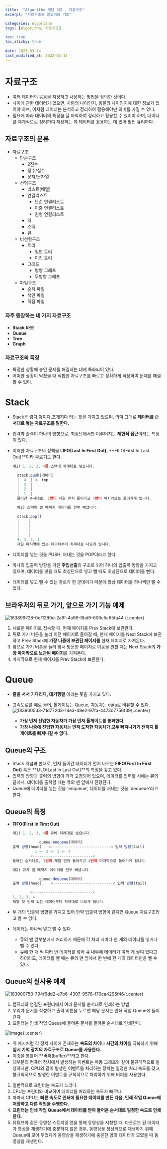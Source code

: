 ```yaml
---
title:  "Algorithm 개념 3장 - 자료구조"
excerpt: "자료구조와 알고리즘 기초"

categories: Algorithm
tags: [Algorithm, 자료구조]

toc: true
toc_sticky: true
 
date: 2023-03-14
last_modified_at: 2022-03-14
---
```

# 자료구조
- 여러 데이터의 묶음을 저장하고 사용하는 방법을 정의한 것이다.
- 나이에 관한 데이터가 있으면, 사람의 나이인지, 동물의 나이인지에 대한 정보가 있어야 하며, 이처럼 데이터는 분석하고 정리하여 활용해야만 의미를 가질 수 있다.
- 필요에 따라 데이터의 특징을 잘 파악하여 정리하고 활용할 수 있어야 하며, 데이터를 체계적으로 정리하여 저장하는 게 데이터를 활용하는 데 있어 훨씬 유리하다.

## 자료구조의 분류
- 자료구조
  - 단순구조
    - 2진수
    - 정수/실수
    - 문자/문자열
  - 선형구조
    - 리스트(배열)
    - 연결리스트
      - 단순 연결리스트
      - 이중 연결리스트
      - 원형 연결리스트
    - 덱
    - 스택
    - 큐
  - 비선형구조
    - 트리
      - 일반 트리
      - 이진 트리
    - 그래프
      - 방향 그래프
      - 무방향 그래프
  - 파일구조
    - 순차 파일
    - 색인 파일
    - 직접 파일


### 자주 등장하는 네 가지 자료구조
- **Stack**  **바보**
- **Queue**
- **Tree**
- **Graph**

### 자료구조의 특징
- 특정한 상황에 놓인 문제를 해결하는 데에 특화되어 있다.
- 어떠한 상황이 닥쳤을 때 적합한 자료구조를 빠르고 정확하게 적용하여 문제를 해결할 수 있다.

# Stack
- Stack은 쌓다,쌓이다,포개지다 라는 뜻을 가지고 있으며, 의미 그대로 **데이터를 순서대로 쌓는 자료구조를 말한다.**
- 입력과 출력이 하나의 방향으로, 최상단에서만 이루어지는 **제한적 접근**이라는 특징이 있다.
- 이러한 자료구조의 정책을 **LIFO(Last In First Out)**, **FILO(First In Last Out)**이라 부르기도 한다.
  ```js
  예1) 1, 2, 3, 4를 스택에 차례대로 넣습니다.

    stack.push(데이터)
    |  4  | <- top
    |  3  |
    |  2  |
    |  1  |
    들어간 순서대로, 1번이 제일 먼저 들어가고 4번이 마지막으로 들어가게 됩니다.

    예2) 스택이 빌 때까지 데이터를 전부 빼냅니다.

    stack.pop()
    |    |
    |    |
    |    |
    |    |
    4, 3, 2, 1
    제일 마지막에 있는 데이터부터 차례대로 나오게 됩니다.
    ```

- 데이터를 넣는 것을 PUSH, 꺼내는 것을 POP이라고 한다.
- 하나의 입출력 방향을 가진 **후입선출**의 구조로 되어 하나의 입출력 방향을 가지고 있으며, 데이터를 넣을 때도 최상단으로 넣고 뺄 때도 최상단으로 데이터를 뺀다.
- 데이터를 넣고 뺄 수 있는 경로가 한 군데이기 때문에 항상 데이터를 하나씩만 뺄 수 있다.

## 브라우저의 뒤로 가기, 앞으로 가기 기능 예제


![183899728-0ef1280d-2a9f-4a99-9bd9-600c5c65fa44](https://user-images.githubusercontent.com/118104644/224883699-c6c794d8-4e6b-407a-91c7-ec76b71b5078.gif)
{:.center}


1. 새로운 페이지로 접속할 때, 현재 페이지를 Prev Stack에 보관한다.
2. 뒤로 가기 버튼을 눌러 이전 페이지로 돌아갈 때, 현재 페이지를 Next Stack에 보관하고 Prev Stack에 **가장 나중에 보관된 페이지를** 현재 페이지로 가져온다.
3. 앞으로 가기 버튼을 눌러 앞서 방문한 페이지로 이동을 원할 때는 Next Stack의 **가장 마지막으로 보관된 페이지**를 가져온다.
4. 마지막으로 현재 페이지를 Prev Stack에 보관한다.

# Queue
- **줄을 서서 기다리다, 대기행렬** 이라는 뜻을 가지고 있다.
- 고속도로를 예로 들어, 톨게이트는 Queue, 자동차는 data로 비유할 수 있다.
  ![183900533-71d772d3-14e3-49e2-97fa-4473d7756f39](https://user-images.githubusercontent.com/118104644/224884682-8d7fd447-a626-459e-bc11-0539743c0c8f.gif){:.center}

  - **가장 먼저 진입한 자동차가 가장 먼저 톨게이트를 통과한다.**
  - **가장 나중에 진입한 자동차는 먼저 도착한 자동차가 모두 빠져나가기 전까지 톨게이트를 빠져나갈 수 없다.**

## Queue의 구조
- Stack 개념과 반대로, 먼저 들어간 데이터가 먼저 나오는 **FIFO(First In First Out)** 혹은 **LILO(Last In Last Out)**의 특징을 갖고 있다.
- 입력의 방향과 출력의 방향이 각각 고정되어 있으며, 데이터를 입력할 시에는 큐의 끝에서, 데이터를 출력할 때는 큐의 맨 앞에서 진행된다.
- Queue에 데이터를 넣는 것을 'enqueue', 데이터를 꺼내는 것을 'dequeue'라고 한다.

## Queue의 특징
- **FIFO(First In First Out)**
  ```js
  예1) 1, 2, 3, 4를 큐에 차례대로 넣습니다.

              queue.enqueue(데이터)
  출력 방향(head) 	<---------------------------< 입력 방향(tail)
            1 <- 2 <- 3 <- 4
          <---------------------------<
  들어간 순서대로, 1번이 제일 먼저 들어가고 4번이 마지막으로 들어가게 됩니다.

  예2) 큐가 빌 때까지 데이터를 전부 빼냅니다.

              queue.dequeue(데이터)
  출력 방향(head)	 <---------------------------< 입력 방향(tail)

          <---------------------------<
  1, 2, 3, 4
  제일 첫 번째 있는 데이터부터 차례대로 나오게 됩니다.
  ```

- 두 개의 입출력 방향을 가지고 있어 만약 입출력 방향이 같다면 Queue 자료구조라고 볼 수 없다.
- 데이터는 하나씩 넣고 뺄 수 있다.
  - 큐의 맨 앞부분에서 처리하기 때문에 각 처리 시마다 한 개의 데이터를 넣거나 뺄 수 있다.
  - 큐에 한 개 씩 여러 번 데이터를 넣어 큐 내부에 데이터가 여러 개 쌓여 있다고 하더라도, 데이터를 뺄 때는 큐의 맨 앞에서 한 번에 한 개의 데이터만을 뺄 수 있다.

## Queue의 실사용 예제
![183900750-794f6dd2-e7b6-4307-9578-f70ca4295f46](https://user-images.githubusercontent.com/118104644/224886221-24b10340-45a7-4198-8f15-3b4e213dea11.gif){:.center}

1. 컴퓨터와 연결된 프린터에서 여러 문서를 순서대로 인쇄하는 방법
2. 우리가 문서를 작성하고 출력 버튼을 누르면 해당 문서는 인쇄 작업 Queue에 들어간다.
3. 프린터는 인쇄 작업 Queue에 들어온 문서를 들어온 순서대로 인쇄한다.


![image](https://user-images.githubusercontent.com/118104644/224886387-e75d342e-abbd-444e-a9cd-6f4a847813ee.png){:.center}
- 위 예시처럼 각 장치 사이에 존재하는 **속도의 차이**나 **시간의 차이**를 극복하기 위해 **임시 기억 장치의 자료구조로 Queue를 사용한다.**
- 이것을 통틀어 **버퍼(buffer)**라고 한다.
- 대부분의 컴퓨터 장치에서 발생하는 이벤트는 파동 그래프와 같이 불규칙적으로 발생하지만, CPU와 같이 발생한 이벤트를 처리하는 장치는 일정한 처리 속도를 갖고, 불규칙적으로 발생한 이벤트를 규칙적으로 처리하기 위해 버퍼를 사용한다.


1. 일반적으로 프린터는 속도가 느리다.
2. CPU는 프린터와 비교하여 데이터를 처리하는 속도가 빠르다.
3. 따라서 CPU는 **빠른 속도로 인쇄에 필요한 데이터를 만든 다음, 인쇄 작업 Queue에 저장하고 다른 작업을 수행한다.**
4. **프린터는 인쇄 작업 Queue에서 데이터를 받아 들어온 순서대로 일정한 속도로 인쇄한다.**
5. 유튜브와 같은 동영상 스트리밍 앱을 통해 동영상을 시청할 때, 다운로드 된 데이터가 영상을 재생하기에 충분하지 않은 경우, 동영상을 정상적으로 재생하기 위해 Queue에 모아 두었다가 동영상을 재생하기에 충분한 양의 데이터가 모였을 때 동영상을 재생한다.